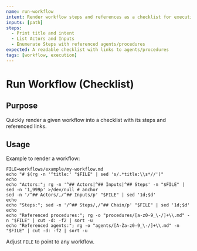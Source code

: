 ```yaml
---
name: run-workflow
intent: Render workflow steps and references as a checklist for execution
inputs: [path]
steps:
  - Print title and intent
  - List Actors and Inputs
  - Enumerate Steps with referenced agents/procedures
expected: A readable checklist with links to agents/procedures
tags: [workflow, execution]
---
```


# Run Workflow (Checklist)

## Purpose
Quickly render a given workflow into a checklist with its steps and referenced links.

## Usage
Example to render a workflow:

```
FILE=workflows/example/my-workflow.md
echo "# $(rg -n '^title:' "$FILE" | sed 's/.*title:\\s*//')"
echo
echo "Actors:"; rg -n '^## Actors|^## Inputs|^## Steps' -n "$FILE" | sed -n '1,999p' >/dev/null # anchor
sed -n '/^## Actors/,/^## Inputs/p' "$FILE" | sed '1d;$d'
echo
echo "Steps:"; sed -n '/^## Steps/,/^## Chain/p' "$FILE" | sed '1d;$d'
echo
echo "Referenced procedures:"; rg -o "procedures/[a-z0-9_\-/]+\\.md" -n "$FILE" | cut -d: -f2 | sort -u
echo "Referenced agents:"; rg -o "agents/[A-Za-z0-9_\-/]+\\.md" -n "$FILE" | cut -d: -f2 | sort -u
```

Adjust `FILE` to point to any workflow.
